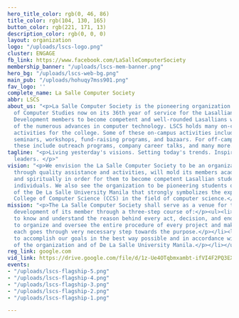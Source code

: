 ```yaml
---
hero_title_color: rgb(0, 46, 86)
title_color: rgb(104, 130, 165)
button_color: rgb(221, 171, 13)
description_color: rgb(0, 0, 0)
layout: organization
logo: "/uploads/lscs-logo.png"
cluster: ENGAGE
fb_link: https://www.facebook.com/LaSalleComputerSociety
membership_banner: "/uploads/lscs-mem-banner.png"
hero_bg: "/uploads/lscs-web-bg.png"
main_pub: "/uploads/hohuqy7mss901.png"
fav_logo: ''
complete_name: La Salle Computer Society
abbr: LSCS
about_us: "<p>La Salle Computer Society is the pioneering organization in the College
  of Computer Studies now on its 36th year of service for the Lasallian community.
  Development members to become competent and well-rounded Lasallians who are aware
  of the numerous advances in computer technology. LSCS holds many on-campus and off-campus
  activities for the college. Some of these on-campus activities include programming
  seminars, workshops, fund-raising programs, and bazaars. For off-campus activities,
  these include outreach programs, company career talks, and many more.</p>"
tagline: "<p>Living yesterday's visions. Setting today's trends. Inspiring tomorrow's
  leaders. </p>"
vision: "<p>We envision the La Salle Computer Society to be an organization that,
  through quality assistance and activities, will mold its members academically, socially
  and spiritually in order for them to become competent Lasallian students and well-rounded
  individuals. We also see the organization to be pioneering students organization
  of the De La Salle University Manila that strongly symbolizes the expertise of the
  College of Computer Science (CCS) in the field of computer science.</p>"
mission: "<p>The La Salle Computer Society shall serve as a venue for the growth and
  development of its member through a three-step course of:</p><ul><li><p>Purpose,
  to know and understand the reason behind every act, decision, and endeavor pursued.</p></li><li><p>Process,
  to organize and oversee the entire procedure of every project and make sure that
  each goes through very necessary step towards the purpose.</p></li><li><p>Excellence,
  to accomplish our goals in the best way possible and in accordance with the ideals
  of the organization and of De La Salle University Manila.</p></li></ul>"
reg_link: google.com
vid_link: https://drive.google.com/file/d/1z-Ue4OTqbmxambt-ifVI4F2PQ3EXBpnu/preview
events:
- "/uploads/lscs-flagship-5.png"
- "/uploads/lscs-flagship-4.png"
- "/uploads/lscs-flagship-3.png"
- "/uploads/lscs-flagship-2.png"
- "/uploads/lscs-flagship-1.png"

---
```

